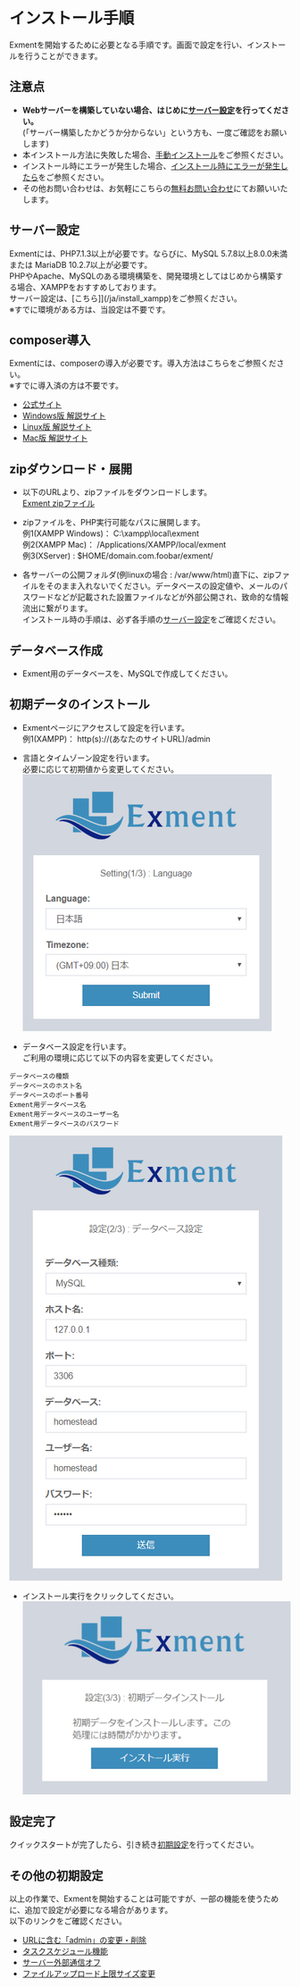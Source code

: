 # インストール手順
Exmentを開始するために必要となる手順です。画面で設定を行い、インストールを行うことができます。  


## 注意点
- **Webサーバーを構築していない場合、はじめに[サーバー設定](/ja/server)を行ってください。**  
(「サーバー構築したかどうか分からない」という方も、一度ご確認をお願いします)
- 本インストール方法に失敗した場合、[手動インストール](/ja/quickstart_manual)をご参照ください。
- インストール時にエラーが発生した場合、[インストール時にエラーが発生したら](/ja/install_error)をご参照ください。
- その他お問い合わせは、お気軽にこちらの[無料お問い合わせ](https://exment.net/inquiry)にてお願いいたします。

## サーバー設定
Exmentには、PHP7.1.3以上が必要です。ならびに、MySQL 5.7.8以上8.0.0未満 または MariaDB 10.2.7以上が必要です。  
PHPやApache、MySQLのある環境構築を、開発環境としてはじめから構築する場合、XAMPPをおすすめしております。  
サーバー設定は、[こちら]](/ja/install_xampp)をご参照ください。  
※すでに環境がある方は、当設定は不要です。


## composer導入
Exmentには、composerの導入が必要です。導入方法はこちらをご参照ください。  
※すでに導入済の方は不要です。  
- [公式サイト](https://getcomposer.org/download/)
- [Windows版 解説サイト](https://weblabo.oscasierra.net/php-composer-windows-install/)
- [Linux版 解説サイト](https://weblabo.oscasierra.net/php-composer-centos-install/)
- [Mac版 解説サイト](https://weblabo.oscasierra.net/php-composer-macos-homebrew-install/)


## zipダウンロード・展開
- 以下のURLより、zipファイルをダウンロードします。  
[Exment zipファイル](https://exment.net/downloads/ja/exment.zip)  

- zipファイルを、PHP実行可能なパスに展開します。  
例1(XAMPP Windows)： C:\xampp\local\exment  
例2(XAMPP Mac)： /Applications/XAMPP/local/exment  
例3(XServer) : $HOME/domain.com.foobar/exment/  
  
- <span class="red bold">各サーバーの公開フォルダ(例linuxの場合 : /var/www/html)直下に、zipファイルをそのまま入れないでください。データベースの設定値や、メールのパスワードなどが記載された設置ファイルなどが外部公開され、致命的な情報流出に繋がります。</span>  
インストール時の手順は、必ず各手順の[サーバー設定](/ja/server)をご確認ください。

## データベース作成
- Exment用のデータベースを、MySQLで作成してください。

## 初期データのインストール
- Exmentページにアクセスして設定を行います。  
例1(XAMPP)： http(s)://(あなたのサイトURL)/admin  

- 言語とタイムゾーン設定を行います。  
必要に応じて初期値から変更してください。  
![インストール画面_設定](img/quickstart/setting_windows1.png)  

- データベース設定を行います。  
ご利用の環境に応じて以下の内容を変更してください。 
~~~
データベースの種類
データベースのホスト名
データベースのポート番号
Exment用データベース名
Exment用データベースのユーザー名
Exment用データベースのパスワード
~~~  

![インストール画面_設定](img/quickstart/setting_windows2.png)  
  
- インストール実行をクリックしてください。  
![インストール画面_設定](img/quickstart/setting_windows3.png)  


## 設定完了
クイックスタートが完了したら、引き続き[初期設定](/ja/first_setting.md)を行ってください。  

## その他の初期設定
以上の作業で、Exmentを開始することは可能ですが、一部の機能を使うために、追加で設定が必要になる場合があります。  
以下のリンクをご確認ください。  
- [URLに含む「admin」の変更・削除](/ja/quickstart_more.md#URLに含む「admin」の変更・削除)
- [タスクスケジュール機能](/ja/quickstart_more.md#タスクスケジュール機能)
- [サーバー外部通信オフ](/ja/quickstart_more.md#サーバー外部通信オフ)
- [ファイルアップロード上限サイズ変更](/ja/quickstart_more.md#ファイルアップロード上限サイズ変更)
